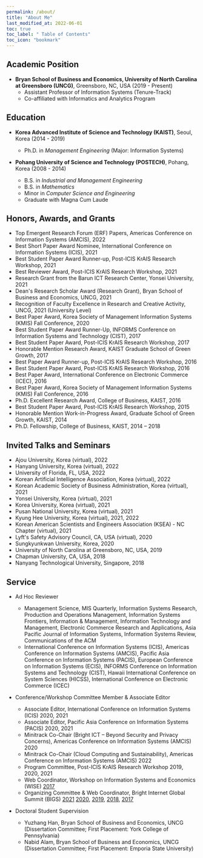 ```yaml
---
permalink: /about/
title: "About Me"
last_modified_at: 2022-06-01
toc: true
toc_label: " Table of Contents"
toc_icon: "bookmark"
---
```


## Academic Position
* **Bryan School of Business and Economics, University of North Carolina at Greensboro (UNCG)**, Greensboro, NC, USA (2019 - Present)
	* Assistant Professor of Information Systems (Tenure-Track)
	* Co-affiliated with Informatics and Analytics Program


## Education
* **Korea Advanced Institute of Science and Technology (KAIST)**, Seoul, Korea (2014 - 2019)
	* Ph.D. in *Management Engineering* (Major: Information Systems)

* **Pohang University of Science and Technology (POSTECH)**, Pohang, Korea (2008 - 2014)
	* B.S. in *Industrial and Management Engineering*
	* B.S. in *Mathematics*
	* Minor in *Computer Science and Engineering*
	* Graduate with Magna Cum Laude


## Honors, Awards, and Grants
*	Top Emergent Research Forum (ERF) Papers, Americas Conference on Information Systems (AMCIS), 2022
*	Best Short Paper Award Nominee, International Conference on Information Systems (ICIS), 2021
* Best Student Paper Award Runner-up, Post-ICIS KrAIS Research Workshop, 2021
* Best Reviewer Award, Post-ICIS KrAIS Research Workshop, 2021
* Research Grant from the Barun ICT Research Center, Yonsei University, 2021
* Dean's Research Scholar Award (Research Grant), Bryan School of Business and Economics, UNCG, 2021
* Recognition of Faculty Excellence in Research and Creative Activity, UNCG, 2021 (University Level)
* Best Paper Award, Korea Society of Management Information Systems (KMIS) Fall Conference, 2020
* Best Student Paper Award Runner-Up, INFORMS Conference on Information Systems and Technology (CIST), 2017
* Best Student Paper Award, Post-ICIS KrAIS Research Workshop, 2017
* Honorable Mention Research Award, KAIST Graduate School of Green Growth, 2017
* Best Paper Award Runner-up, Post-ICIS KrAIS Research Workshop, 2016
* Best Student Paper Award, Post-ICIS KrAIS Research Workshop, 2016
* Best Paper Award, International Conference on Electronic Commerce (ICEC), 2016
* Best Paper Award, Korea Society of Management Information Systems (KMIS) Fall Conference, 2016
* Ph.D. Excellent Research Award, College of Business, KAIST, 2016
* Best Student Paper Award, Post-ICIS KrAIS Research Workshop, 2015
* Honorable Mention Work-in-Progress Award, Graduate School of Green Growth, KAIST, 2014
* Ph.D. Fellowship, College of Business, KAIST, 2014 – 2018


## Invited Talks and Seminars
* Ajou University, Korea (virtual), 2022
* Hanyang University, Korea (virtual), 2022
* University of Florida, FL, USA, 2022
* Korean Artificial Intelligence Association, Korea (virtual), 2022
* Korean Academic Society of Business Administration, Korea (virtual), 2021
* Yonsei University, Korea (virtual), 2021
* Korea University, Korea (virtual), 2021
* Pusan National University, Korea (virtual), 2021
* Kyung Hee University, Korea (virtual), 2021, 2022
* Korean American Scientists and Engineers Association (KSEA) - NC Chapter (virtual), 2021
* Lyft's Safety Advisory Council, CA, USA (virtual), 2020
* Sungkyunkwan University, Korea, 2020
* University of North Carolina at Greensboro, NC, USA, 2019
* Chapman University, CA, USA, 2018
* Nanyang Technological University, Singapore, 2018


## Service
* Ad Hoc Reviewer
	* Management Science, MIS Quarterly, Information Systems Research, Production and Operations Management, Information Systems Frontiers, Information & Management, Information Technology and Management, Electronic Commerce Research and Applications, Asia Pacific Journal of Information Systems, Information Systems Review, Communications of the ACM
	* International Conference on Information Systems (ICIS), Americas Conference on Information Systems (AMCIS), Pacific Asia Conference on Information Systems (PACIS), European Conference on Information Systems (ECIS), INFORMS Conference on Information Systems and Technology (CIST), Hawaii International Conference on System Sciences (HICSS), International Conference on Electronic Commerce (ICEC)

* Conference/Workshop Committee Member & Associate Editor
	* Associate Editor, International Conference on Information Systems (ICIS) 2020, 2021
	* Associate Editor, Pacific Asia Conference on Information Systems (PACIS) 2020, 2021
	* Minitrack Co-Chair (Bright ICT – Beyond Security and Privacy Concerns), Americas Conference on Information Systems (AMCIS) 2020
	* Minitrack Co-Chair (Cloud Computing and Sustainability), Americas Conference on Information Systems (AMCIS) 2022
	* Program Committee, Post-ICIS KrAIS Research Workshop 2019, 2020, 2021
	* Web Coordinator, Workshop on Information Systems and Economics (WISE) [2017][4]
	* Organizing Committee & Web Coordinator, Bright Internet Global Summit (BIGS) [2021][9] [2020][8], [2019][7], [2018][6], [2017][5]

* Doctoral Student Supervision
	* Yuzhang Han, Bryan School of Business and Economics, UNCG (Dissertation Committee; First Placement: York College of Pennsylvania)
	* Nabid Alam, Bryan School of Business and Economics, UNCG (Dissertation Committee; First Placement: Emporia State University)



[1]: https://www.business.kaist.edu/
[2]: http://postech.edu/eng/
[4]: https://wiseconf2017.wixsite.com/wise
[5]: https://bigsconf2017.wixsite.com/bigs2017
[6]: http://brightinternet.org/bigs2018/
[7]: http://brightinternet.org/bigs2019/
[8]: http://brightinternet.org/bigs2020/
[9]: http://brightinternet.org/bigs2021/
